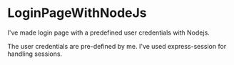 # LoginPageWithNodeJs
I've made login page with a predefined user credentials with Nodejs.

The user credentials are pre-defined by me. I've used express-session for handling sessions.
